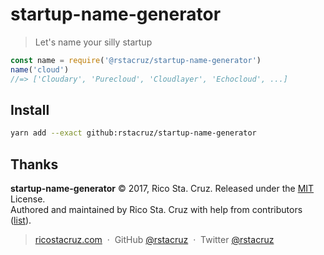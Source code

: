 # startup-name-generator

> Let's name your silly startup

```js
const name = require('@rstacruz/startup-name-generator')
name('cloud')
//=> ['Cloudary', 'Purecloud', 'Cloudlayer', 'Echocloud', ...]
```

## Install

```sh
yarn add --exact github:rstacruz/startup-name-generator
```

## Thanks

**startup-name-generator** © 2017, Rico Sta. Cruz. Released under the [MIT] License.<br>
Authored and maintained by Rico Sta. Cruz with help from contributors ([list][contributors]).

> [ricostacruz.com](http://ricostacruz.com) &nbsp;&middot;&nbsp;
> GitHub [@rstacruz](https://github.com/rstacruz) &nbsp;&middot;&nbsp;
> Twitter [@rstacruz](https://twitter.com/rstacruz)

[MIT]: http://mit-license.org/
[contributors]: http://github.com/rstacruz/startup-name-generator/contributors
